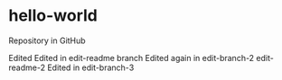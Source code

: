 # hello-world
Repository in GitHub

Edited
Edited in edit-readme branch
Edited again in edit-branch-2
edit-readme-2
Edited in edit-branch-3